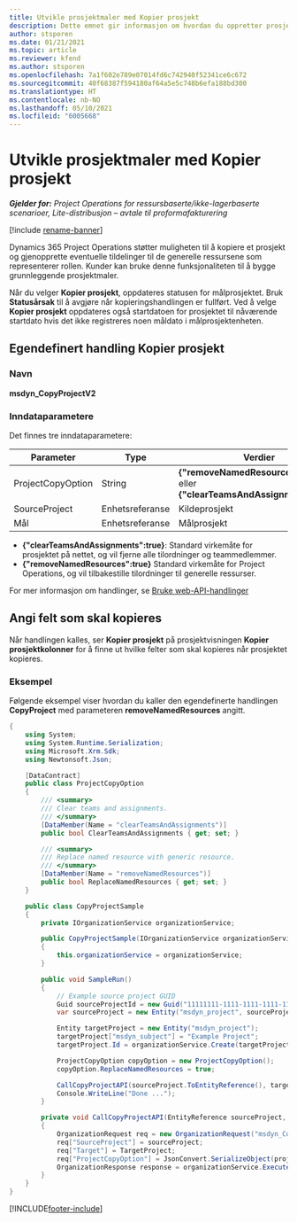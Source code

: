 ```yaml
---
title: Utvikle prosjektmaler med Kopier prosjekt
description: Dette emnet gir informasjon om hvordan du oppretter prosjektmaler ved hjelp av den egendefinerte handlingen Kopier prosjekt.
author: stsporen
ms.date: 01/21/2021
ms.topic: article
ms.reviewer: kfend
ms.author: stsporen
ms.openlocfilehash: 7a1f602e789e07014fd6c742940f52341ce6c672
ms.sourcegitcommit: 40f68387f594180af64a5e5c748b6efa188bd300
ms.translationtype: HT
ms.contentlocale: nb-NO
ms.lasthandoff: 05/10/2021
ms.locfileid: "6005668"
---
```

# <a name="develop-project-templates-with-copy-project"></a>Utvikle prosjektmaler med Kopier prosjekt

_**Gjelder for:** Project Operations for ressursbaserte/ikke-lagerbaserte scenarioer, Lite-distribusjon – avtale til proformafakturering_

[!include [rename-banner](~/includes/cc-data-platform-banner.md)]

Dynamics 365 Project Operations støtter muligheten til å kopiere et prosjekt og gjenopprette eventuelle tildelinger til de generelle ressursene som representerer rollen. Kunder kan bruke denne funksjonaliteten til å bygge grunnleggende prosjektmaler.

Når du velger **Kopier prosjekt**, oppdateres statusen for målprosjektet. Bruk **Statusårsak** til å avgjøre når kopieringshandlingen er fullført. Ved å velge **Kopier prosjekt** oppdateres også startdatoen for prosjektet til nåværende startdato hvis det ikke registreres noen måldato i målprosjektenheten.

## <a name="copy-project-custom-action"></a>Egendefinert handling Kopier prosjekt 

### <a name="name"></a>Navn 

**msdyn_CopyProjectV2**

### <a name="input-parameters"></a>Inndataparametere
Det finnes tre inndataparametere:

| Parameter          | Type   | Verdier                                                   | 
|--------------------|--------|----------------------------------------------------------|
| ProjectCopyOption  | String | **{"removeNamedResources":true}** eller **{"clearTeamsAndAssignments":true}** |
| SourceProject      | Enhetsreferanse | Kildeprosjekt |
| Mål             | Enhetsreferanse | Målprosjekt |


- **{"clearTeamsAndAssignments":true}**: Standard virkemåte for prosjektet på nettet, og vil fjerne alle tilordninger og teammedlemmer.
- **{"removeNamedResources":true}** Standard virkemåte for Project Operations, og vil tilbakestille tilordninger til generelle ressurser.

For mer informasjon om handlinger, se [Bruke web-API-handlinger](/powerapps/developer/common-data-service/webapi/use-web-api-actions)

## <a name="specify-fields-to-copy"></a>Angi felt som skal kopieres 
Når handlingen kalles, ser **Kopier prosjekt** på prosjektvisningen **Kopier prosjektkolonner** for å finne ut hvilke felter som skal kopieres når prosjektet kopieres.


### <a name="example"></a>Eksempel
Følgende eksempel viser hvordan du kaller den egendefinerte handlingen **CopyProject** med parameteren **removeNamedResources** angitt.
```C#
{
    using System;
    using System.Runtime.Serialization;
    using Microsoft.Xrm.Sdk;
    using Newtonsoft.Json;

    [DataContract]
    public class ProjectCopyOption
    {
        /// <summary>
        /// Clear teams and assignments.
        /// </summary>
        [DataMember(Name = "clearTeamsAndAssignments")]
        public bool ClearTeamsAndAssignments { get; set; }

        /// <summary>
        /// Replace named resource with generic resource.
        /// </summary>
        [DataMember(Name = "removeNamedResources")]
        public bool ReplaceNamedResources { get; set; }
    }

    public class CopyProjectSample
    {
        private IOrganizationService organizationService;

        public CopyProjectSample(IOrganizationService organizationService)
        {
            this.organizationService = organizationService;
        }

        public void SampleRun()
        {
            // Example source project GUID
            Guid sourceProjectId = new Guid("11111111-1111-1111-1111-111111111111");
            var sourceProject = new Entity("msdyn_project", sourceProjectId);

            Entity targetProject = new Entity("msdyn_project");
            targetProject["msdyn_subject"] = "Example Project";
            targetProject.Id = organizationService.Create(targetProject);

            ProjectCopyOption copyOption = new ProjectCopyOption();
            copyOption.ReplaceNamedResources = true;

            CallCopyProjectAPI(sourceProject.ToEntityReference(), targetProject.ToEntityReference(), copyOption);
            Console.WriteLine("Done ...");
        }

        private void CallCopyProjectAPI(EntityReference sourceProject, EntityReference TargetProject, ProjectCopyOption projectCopyOption)
        {
            OrganizationRequest req = new OrganizationRequest("msdyn_CopyProjectV2");
            req["SourceProject"] = sourceProject;
            req["Target"] = TargetProject;
            req["ProjectCopyOption"] = JsonConvert.SerializeObject(projectCopyOption);
            OrganizationResponse response = organizationService.Execute(req);
        }
    }
}
```


[!INCLUDE[footer-include](../includes/footer-banner.md)]